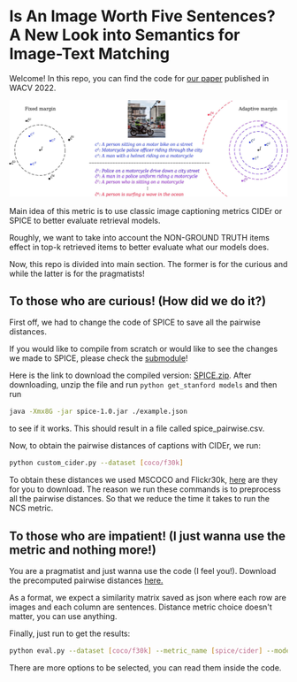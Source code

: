 # Is An Image Worth Five Sentences? A New Look into Semantics for Image-Text Matching
Welcome! In this repo, you can find the code for [our paper](https://arxiv.org/pdf/2110.02623.pdf) published in WACV 2022. 

![Adaptive Margin Model!](./model.jpg)

Main idea of this metric is to use classic image captioning metrics CIDEr or SPICE 
to better evaluate retrieval models. 

Roughly, we want to take into account the NON-GROUND TRUTH items effect in top-k retrieved items to better evaluate what our models does.

Now, this repo is divided into main section. 
The former is for the curious and while the latter is for the pragmatists! 

## To those who are curious! (How did we do it?)

First off, we had to change the code of SPICE to save all the pairwise distances.

If you would like to compile from scratch or would like to see the changes we made to SPICE, please check the 
[submodule](https://github.com/furkanbiten/SPICE/tree/a8f69f1478faea2d61d94f759ebc2ca112be3111)!

Here is the link to download the compiled version:
[SPICE.zip](https://drive.google.com/file/d/1U9M-Z44fluvIovdR4DFNd3YyyjNfL702/view?usp=sharing). 
After downloading, unzip the file and run `python get_stanford models` and then run 
```bash
java -Xmx8G -jar spice-1.0.jar ./example.json
``` 
to see if it works. 
This should result in a file called spice_pairwise.csv. 

Now, to obtain the pairwise distances of captions with CIDEr, we run:
```bash
python custom_cider.py --dataset [coco/f30k]
```

To obtain these distances we used MSCOCO and Flickr30k, [here](https://cvcuab-my.sharepoint.com/:f:/g/personal/abiten_cvc_uab_cat/EsPT2Pc8HB1PlNt-pt4s7OkBt0M68sq2UcGQR-1mLegiiw?e=oWrSUc) are they for you to download.
The reason we run these commands is to preprocess all the pairwise distances. 
So that we reduce the time it takes to run the NCS metric.

## To those who are impatient! (I just wanna use the metric and nothing more!)
You are a pragmatist and just wanna use the code (I feel you!). Download the precomputed pairwise distances
[here.](https://cvcuab-my.sharepoint.com/:f:/g/personal/abiten_cvc_uab_cat/EgwpEC4zrT1FgTVBO8Hmn00BsU6zKMyrDVSTZQUqx3avOg?e=jmlZHG)

As a format, we expect a similarity matrix saved as json where each row are images and each column are sentences. 
Distance metric choice doesn't matter, you can use anything.

Finally, just run to get the results:
```bash
python eval.py --dataset [coco/f30k] --metric_name [spice/cider] --model_path [ThePathToSimilarityMatrix]
```
There are more options to be selected, you can read them inside the code. 
